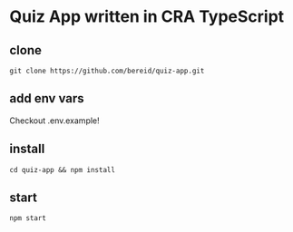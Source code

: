 # Quiz App written in CRA TypeScript

## clone

`git clone https://github.com/bereid/quiz-app.git`

## add env vars

Checkout .env.example!

## install

`cd quiz-app && npm install`

## start

`npm start`